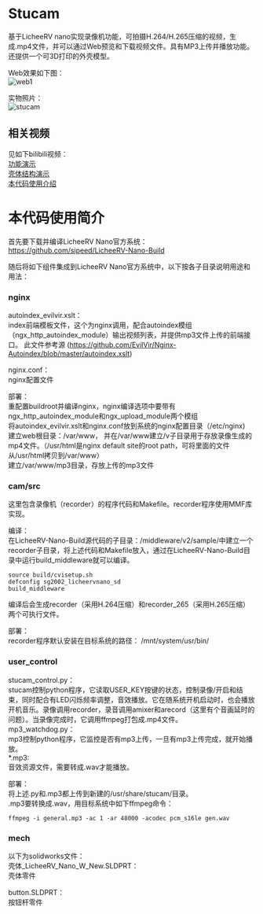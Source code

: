 # Stucam
基于LicheeRV nano实现录像机功能，可拍摄H.264/H.265压缩的视频，生成.mp4文件，并可以通过Web预览和下载视频文件。具有MP3上传并播放功能。还提供一个可3D打印的外壳模型。  

Web效果如下图：  
![web1](https://github.com/user-attachments/assets/6d0c0579-2216-4488-8070-04845658e6d3)

实物照片：  
![stucam](https://github.com/user-attachments/assets/6566405b-0a17-4f2e-a0c7-92cf251a1c00)


## 相关视频
见如下bilibili视频：  
[功能演示](https://www.bilibili.com/video/BV1sy5fztEtK)  
[壳体结构演示](https://www.bilibili.com/video/BV1NB5ezxE8d)  
[本代码使用介绍](https://www.bilibili.com/video/BV1tx5XzjE9W)  

# 本代码使用简介
首先要下载并编译LicheeRV Nano官方系统：  
https://github.com/sipeed/LicheeRV-Nano-Build  


  
随后将如下组件集成到LicheeRV Nano官方系统中，以下按各子目录说明用途和用法：  

### nginx  
autoindex_evilvir.xslt：  
index前端模板文件，这个为nginx调用，配合autoindex模组（ngx_http_autoindex_module）输出视频列表，并提供mp3文件上传的前端接口。
此文件参考源  (https://github.com/EvilVir/Nginx-Autoindex/blob/master/autoindex.xslt)  

nginx.conf：  
nginx配置文件  

部署：  
重配置buildroot并编译nginx，nginx编译选项中要带有ngx_http_autoindex_module和ngx_upload_module两个模组  
将autoindex_evilvir.xslt和nginx.conf放到系统的nginx配置目录（/etc/nginx)  
建立web根目录：/var/www， 并在/var/www建立/v子目录用于存放录像生成的mp4文件。（/usr/html是nginx default site的root path，可将里面的文件从/usr/html拷贝到/var/www）  
建立/var/www/mp3目录，存放上传的mp3文件   

### cam/src  
这里包含录像机（recorder）的程序代码和Makefile。recorder程序使用MMF库实现。  

编译：  
在LicheeRV-Nano-Build源代码的子目录：/middleware/v2/sample/中建立一个recorder子目录，将上述代码和Makefile放入，通过在LicheeRV-Nano-Build目录中运行build_middleware就可以编译。

~~~
source build/cvisetup.sh
defconfig sg2002_licheervnano_sd
build_middleware
~~~
编译后会生成recorder（采用H.264压缩）和recorder_265（采用H.265压缩）两个可执行文件。

部署：  
recorder程序默认安装在目标系统的路径： /mnt/system/usr/bin/  

### user_control
stucam_control.py：   
stucam控制python程序，它读取USER_KEY按键的状态，控制录像/开启和结束，同时配合有LED闪烁频率调整，音效播放。它在随系统开机启动时，也会播放开机音乐。录像调用recorder，录音调用amixer和arecord（这里有个音画延时的问题）。当录像完成时，它调用ffmpeg打包成.mp4文件。  
mp3_watchdog.py：  
mp3控制python程序，它监控是否有mp3上传，一旦有mp3上传完成，就开始播放。  
*.mp3:    
音效资源文件，需要转成.wav才能播放。  

部署：  
将上述.py和.mp3都上传到新建的/usr/share/stucam/目录。  
.mp3要转换成.wav，用目标系统中如下ffmpeg命令：  
~~~
ffmpeg -i general.mp3 -ac 1 -ar 48000 -acodec pcm_s16le gen.wav
~~~

### mech
以下为solidworks文件：  
壳体_LicheeRV_Nano_W_New.SLDPRT：  
壳体零件  
  
button.SLDPRT：  
按钮杆零件  

